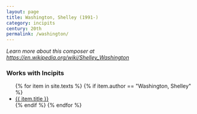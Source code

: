 ```yaml
---
layout: page
title: Washington, Shelley (1991-)
category: incipits
century: 20th
permalink: /washington/
---
```


*Learn more about this composer at <a href="https://en.wikipedia.org/wiki/Shelley_Washington" target="_blank">https://en.wikipedia.org/wiki/Shelley_Washington</a>*
<br/>

### Works with Incipits
<ul class="texts">
    {% for item in site.texts %}
      {% if item.author == "Washington, Shelley" %}
          <li class="text-title">
          <a href="{{ site.baseurl }}{{ item.url }}">
        {{ item.title }}
              </a>
    </li>
      {% endif %}
    {% endfor %}
</ul>